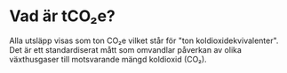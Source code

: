 # Vad är tCO₂e?

Alla utsläpp visas som ton CO₂e vilket står för "ton koldioxidekvivalenter". Det är ett standardiserat mått som omvandlar påverkan av olika växthusgaser till motsvarande mängd koldioxid (CO₂).
